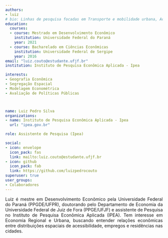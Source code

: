 ```yaml
---
authors:
- luiz
# bio: Linhas de pesquisa focadas em Transporte e mobilidade urbana, Acessibilidade, Equidade e Cidades.
education:
  courses:
  - course: Mestrado em Desenvolvimento Econômico
    institution: Universidade Federal do Paraná
    year: 2021
  - course: Bacharelado em Ciências Econômicas
    institution: Universidade Federal de Sergipe
    year: 2016
email: "luiz.couto@estudante.ufjf.br"
institution: Instituto de Pesquisa Econômica Aplicada - Ipea

interests:
- Geografia Econômica 
- Segregação Espacial
- Modelagem Econométrica
- Avaliação de Políticas Públicas



name: Luiz Pedro Silva
organizations:
- name: Instituto de Pesquisa Econômica Aplicada - Ipea
  url: "ipea.gov.br"

role: Assistente de Pesquisa (Ipea)

social:
- icon: envelope
  icon_pack: fas
  link: mailto:luiz.couto@estudante.ufjf.br
- icon: github
  icon_pack: fab
  link: https://github.com/luizpedrocouto
superuser: true
user_groups:
- Colaboradores
---
```


<p align="justify">
Luiz é mestre em Desenvolvimento Econômico pela Universidade Federal do Paraná (PPGDE/UFPR), doutorando pelo Departamento de Economia da Universidade Federal de Juiz de Fora (PPGE/UFJF) e assistente de Pesquisa no Instituto de Pesquisa Econômica Aplicada (IPEA). Tem interesse em Economia Regional e Urbana, buscando entender relações econômicas entre distribuições espaciais de acessibilidade, empregos e residências nas cidades.
</p>
